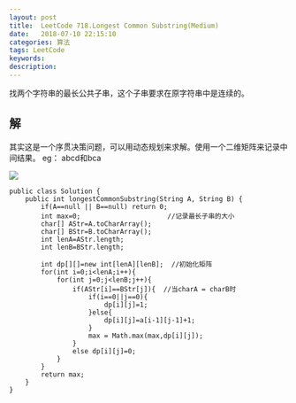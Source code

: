 ```yaml
---
layout: post
title:  LeetCode 718.Longest Common Substring(Medium)
date:   2018-07-10 22:15:10
categories: 算法
tags: LeetCode
keywords: 
description: 
---
```


找两个字符串的最长公共子串，这个子串要求在原字符串中是连续的。

## 解

其实这是一个序贯决策问题，可以用动态规划来求解。使用一个二维矩阵来记录中间结果。 
eg： abcd和bca

![](http://p7lixluhf.bkt.clouddn.com/LCS.PNG)

```
public class Solution {
    public int longestCommonSubstring(String A, String B) {
        if(A==null || B==null) return 0;
        int max=0;                      //记录最长子串的大小
        char[] AStr=A.toCharArray();
        char[] BStr=B.toCharArray();
        int lenA=AStr.length;
        int lenB=BStr.length;
      
        int dp[][]=new int[lenA][lenB];  //初始化矩阵
        for(int i=0;i<lenA;i++){
            for(int j=0;j<lenB;j++){
                if(AStr[i]==BStr[j]){  //当charA = charB时
                    if(i==0||j==0){
                        dp[i][j]=1;
                    }else{
                        dp[i][j]=a[i-1][j-1]+1;
                    }
                    max = Math.max(max,dp[i][j]);
                }
                else dp[i][j]=0;
            }
        }
        return max;
    }
}
```
